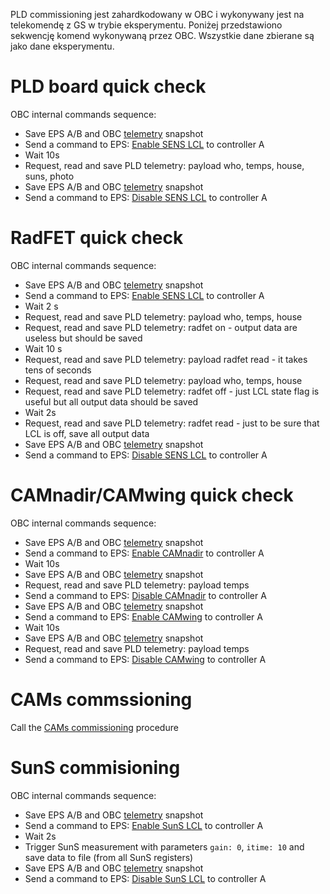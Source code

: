 PLD commissioning jest zahardkodowany w OBC i wykonywany jest na telekomendę z GS w trybie eksperymentu. Poniżej przedstawiono sekwencję komend wykonywaną przez OBC. Wszystkie dane zbierane są jako dane eksperymentu.

PLD board quick check
==
OBC internal commands sequence:
* Save EPS A/B and OBC [telemetry](https://team.pw-sat.pl/w/obc/telemetry/) snapshot
* Send a command to EPS: [Enable SENS LCL](https://team.pw-sat.pl/w/eps/lcl/) to controller A
* Wait 10s
* Request, read and save PLD telemetry: payload who, temps, house, suns, photo
* Save EPS A/B and OBC [telemetry](https://team.pw-sat.pl/w/obc/telemetry/) snapshot
* Send a command to EPS: [Disable SENS LCL](https://team.pw-sat.pl/w/eps/lcl/) to controller A

RadFET quick check
==
OBC internal commands sequence:
* Save EPS A/B and OBC [telemetry](https://team.pw-sat.pl/w/obc/telemetry/) snapshot
* Send a command to EPS: [Enable SENS LCL](https://team.pw-sat.pl/w/eps/lcl/) to controller A
* Wait 2 s
* Request, read and save PLD telemetry: payload who, temps, house
* Request, read and save PLD telemetry: radfet on - output data are useless but should be saved
* Wait 10 s
* Request, read and save PLD telemetry: payload radfet read - it takes tens of seconds
* Request, read and save PLD telemetry: payload who, temps, house
* Request, read and save PLD telemetry: radfet off  - just LCL state flag is useful but all output data should be saved
* Wait 2s
* Request, read and save PLD telemetry: radfet read - just to be sure that LCL is off, save all output data
* Save EPS A/B and OBC [telemetry](https://team.pw-sat.pl/w/obc/telemetry/) snapshot
* Send a command to EPS: [Disable SENS LCL](https://team.pw-sat.pl/w/eps/lcl/) to controller A

CAMnadir/CAMwing quick check
==
OBC internal commands sequence:
* Save EPS A/B and OBC [telemetry](https://team.pw-sat.pl/w/obc/telemetry/) snapshot
* Send a command to EPS: [Enable CAMnadir](https://team.pw-sat.pl/w/eps/lcl/) to controller A
* Wait 10s
* Save EPS A/B and OBC [telemetry](https://team.pw-sat.pl/w/obc/telemetry/) snapshot
* Request, read and save PLD telemetry: payload temps
* Send a command to EPS: [Disable CAMnadir](https://team.pw-sat.pl/w/eps/lcl/) to controller A
* Save EPS A/B and OBC [telemetry](https://team.pw-sat.pl/w/obc/telemetry/) snapshot
* Send a command to EPS: [Enable CAMwing](https://team.pw-sat.pl/w/eps/lcl/) to controller A
* Wait 10s
* Save EPS A/B and OBC [telemetry](https://team.pw-sat.pl/w/obc/telemetry/) snapshot
* Request, read and save PLD telemetry: payload temps
* Send a command to EPS: [Disable CAMwing](https://team.pw-sat.pl/w/eps/lcl/) to controller A

CAMs commssioning
==
Call the [CAMs commissioning](commissioning/cams.md) procedure

SunS commisioning
==
OBC internal commands sequence:
* Save EPS A/B and OBC [telemetry](https://team.pw-sat.pl/w/obc/telemetry/) snapshot
* Send a command to EPS: [Enable SunS LCL](https://team.pw-sat.pl/w/eps/lcl/) to controller A
* Wait 2s
* Trigger SunS measurement with parameters `gain: 0`, `itime: 10` and save data to file (from all SunS registers)
* Save EPS A/B and OBC [telemetry](https://team.pw-sat.pl/w/obc/telemetry/) snapshot
* Send a command to EPS: [Disable SunS LCL](https://team.pw-sat.pl/w/eps/lcl/) to controller A
